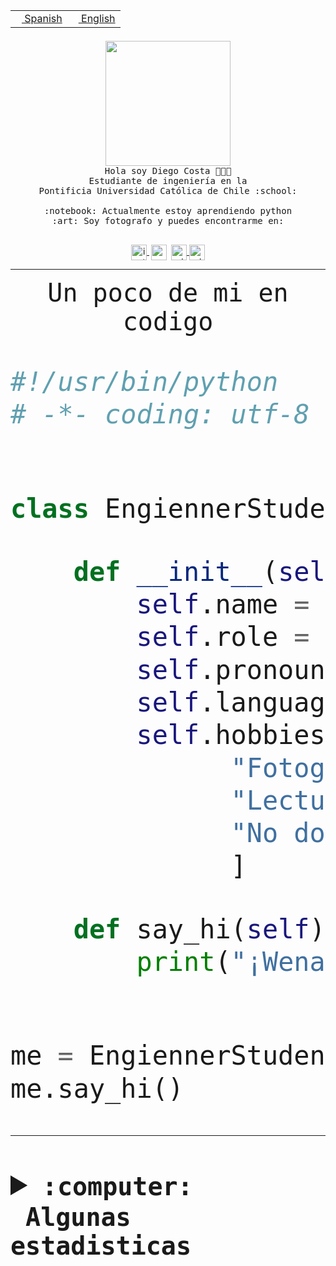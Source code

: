 <table border="0"  align="right">
 <tr><td><a href="README.md"><img src="https://upload.wikimedia.org/wikipedia/commons/thumb/8/89/Bandera_de_Espa%C3%B1a.svg/1200px-Bandera_de_Espa%C3%B1a.svg.png" height="10"> Spanish</a></td>
 <td><a href="README.en.md"><img src="https://upload.wikimedia.org/wikipedia/commons/a/a4/Flag_of_the_United_States.svg" height="10"> English</a></td></tr>
</table><br><br><br>


<p align="center">
  <img src="https://github.com/diegocostares/diegocostares/blob/main/Images/aaa2.gif?raw=true" height="200px" weight="200px">
  <br><samp>
    Hola soy Diego Costa 👨🏻‍💻<br>
    Estudiante de ingeniería en la <br>
    Pontificia Universidad Católica de Chile :school:<br>
  <br>
    :notebook: Actualmente estoy aprendiendo python <br>
    :art: Soy fotografo y puedes encontrarme en: <br>
  <br></samp>
  
</p>

<p align="center">
   <a href="https://instagram.com/diegocosta_no" target="blank">
    <img 
    align="center" src="https://cdn.jsdelivr.net/npm/simple-icons@3.0.1/icons/instagram.svg" alt="instagram" height="25px" width="25px" />
  </a>
  <a style="border: 3px solid; color: white;"href="https://t.me/diegocosta_no" target="blank">
  <img
  align="center" alt="Telegram" width="25px" src="https://icons-for-free.com/iconfiles/png/512/Telegram-1324888767380505522.png" />
</a>
<a href="https://api.whatsapp.com/send?phone=56971897835&text=Hola!" target="blank">
  <img
  align="center" alt="wtsp" width="25px" src="https://img.icons8.com/pastel-glyph/2x/whatsapp--v2.png" />
</a>
<a href="https://www.linkedin.com/in/diego-costa-786249213/" target="blank">
  <img
  align="center" alt="wtsp" width="25px" src="https://img.icons8.com/metro/452/linkedin.png" />
</a>

  </a>
</p>

---


<p align="center"><font size="25"><samp>Un poco de mi en codigo</samp></front></p>


```python
#!/usr/bin/python
# -*- coding: utf-8 -*-


class EngiennerStudent:

    def __init__(self):
        self.name = "Diego Costa"
        self.role = "Estudiante"
        self.pronouns = "he/him"
        self.language_spoken = ["es_CL", "en_US"]
        self.hobbies = [
              "Fotografia",
              "Lectura",
              "No dormir",
              ]

    def say_hi(self):
        print("¡Wena mundo!")


me = EngiennerStudent()
me.say_hi()
```
---
<details>
  <summary><b><samp>:computer: &nbsp;Algunas estadisticas</samp></b></summary>
  <br/></p>

<!--START_SECTION:waka-->
![Code Time](http://img.shields.io/badge/Code%20Time-1%2C180%20hrs%2047%20mins-blue)

📅 **Soy más productivo los Martes** 

```text
Lunes                    707 commits         ████░░░░░░░░░░░░░░░░░░░░░   15.45 % 
Martes                   876 commits         █████░░░░░░░░░░░░░░░░░░░░   19.14 % 
Miércoles                557 commits         ███░░░░░░░░░░░░░░░░░░░░░░   12.17 % 
Jueves                   703 commits         ████░░░░░░░░░░░░░░░░░░░░░   15.36 % 
Viernes                  672 commits         ████░░░░░░░░░░░░░░░░░░░░░   14.69 % 
Sábado                   387 commits         ██░░░░░░░░░░░░░░░░░░░░░░░   08.46 % 
Domingo                  674 commits         ████░░░░░░░░░░░░░░░░░░░░░   14.73 % 
```


📊 **Esta semana me dediqué a** 

```text
🐱‍💻 Proyectos: 
T0-SyR                   13 hrs 41 mins      ██████████████░░░░░░░░░░░   56.99 % 
tarea-1-diegocostares    9 hrs 36 mins       ██████████░░░░░░░░░░░░░░░   40.02 % 
practisely               24 mins             ░░░░░░░░░░░░░░░░░░░░░░░░░   01.67 % 
Unknown Project          8 mins              ░░░░░░░░░░░░░░░░░░░░░░░░░   00.61 % 
T3                       3 mins              ░░░░░░░░░░░░░░░░░░░░░░░░░   00.26 % 
```


 Last Updated on 16/09/2023 18:33:15 UTC
<!--END_SECTION:waka-->
  
  

<p align="center"> <img src="https://github-readme-stats.vercel.app/api?username=diegocostares&show_icons=true&theme=ayu-mirage" alt="abhisheknaiidu" /></p>
 
</details>
